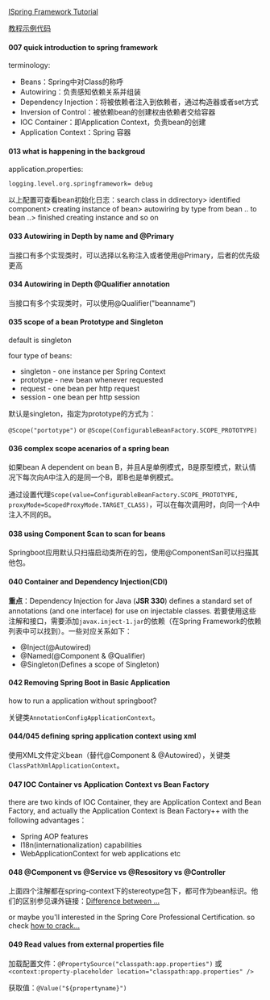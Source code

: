 [ISpring Framework Tutorial](https://www.youtube.com/playlist?list=PLw_k9CF7hBpJJsRWAhwSrDlWAzuMV0irl)

[教程示例代码](https://github.com/in28minutes/spring-master-class)

#### 007 quick introduction to spring framework

terminology:

* Beans：Spring中对Class的称呼
* Autowiring：负责感知依赖关系并组装
* Dependency Injection：将被依赖者注入到依赖者，通过构造器或者set方式
* Inversion of Control：被依赖bean的创建权由依赖者交给容器
* IOC Container：即Application Context，负责bean的创建
* Application Context：Spring 容器

#### 013 what is happening in the backgroud

application.properties:

`logging.level.org.springframework= debug`

以上配置可查看bean初始化日志：search class in ddirectory> identified component> creating instance of bean> autowiring by type from bean .. to bean ..> finished creating instance and so on

 #### 033 Autowiring in Depth by name and @Primary

当接口有多个实现类时，可以选择以名称注入或者使用@Primary，后者的优先级更高

#### 034 Autowiring in Depth @Qualifier annotation

当接口有多个实现类时，可以使用@Qualifier("beanname")

#### 035 scope of a bean Prototype and Singleton

default is singleton

four type of beans:

* singleton - one instance per Spring Context
* prototype - new bean whenever requested
* request - one bean per http request
* session - one bean per http session

默认是singleton，指定为prototype的方式为：

`@Scope("portotype")` or `@Scope(ConfigurableBeanFactory.SCOPE_PROTOTYPE)`

#### 036 complex scope acenarios of a spring bean

如果bean A dependent on bean B，并且A是单例模式，B是原型模式，默认情况下每次向A中注入的是同一个B，即B也是单例模式。

通过设置代理`Scope(value=ConfigurableBeanFactory.SCOPE_PROTOTYPE, proxyMode=ScopedProxyMode.TARGET_CLASS)`，可以在每次调用时，向同一个A中注入不同的B。

#### 038 using Component Scan to scan for beans

Springboot应用默认只扫描启动类所在的包，使用@ComponentSan可以扫描其他包。

#### 040 Container and Dependency Injection(CDI)

**重点**：Dependency Injection for Java (**JSR 330**) defines a standard set of annotations (and one interface) for use on injectable classes. 若要使用这些注解和接口，需要添加`javax.inject-1.jar`的依赖（在Spring Framework的依赖列表中可以找到）。一些对应关系如下：

* @Inject(@Autowired)
* @Named(@Component & @Qualifier)
* @Singleton(Defines a scope of Singleton)

#### 042 Removing Spring Boot in Basic Application

how to run a application without springboot?

关键类`AnnotationConfigApplicationContext`。

#### 044/045 defining spring application context using xml

使用XML文件定义bean（替代@Component & @Autowired），关键类`ClassPathXmlApplicationContext`。

#### 047 IOC Container vs Application Context vs Bean Factory

there are two kinds of IOC Container, they are Application Context and Bean Factory, and actually the Application Context is Bean Factory++ with the following advantages：

* Spring AOP features
* I18n(internationalization) capabilities
* WebApplicationContext for web applications etc

#### 048 @Component vs @Service vs @Resository vs @Controller

上面四个注解都在spring-context下的stereotype包下，都可作为bean标识。他们的区别参见课外链接：[Difference between ...](https://javarevisited.blogspot.com/2017/11/difference-between-component-service.html)

or maybe you'll interested in the Spring Core Professional Certification. so check [how to crack...](https://javarevisited.blogspot.com/2018/08/how-to-crack-spring-core-professional-certification-exam-java-latest.html)

#### 049 Read values from external properties file

加载配置文件：`@PropertySource("classpath:app.properties")` 或`<context:property-placeholder location="classpath:app.properties" />`

获取值：`@Value("${propertyname}")`

